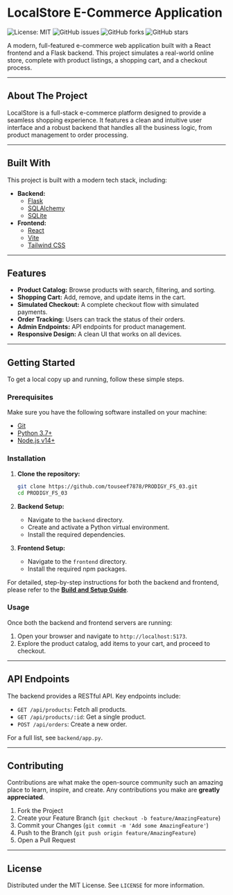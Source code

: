 # LocalStore E-Commerce Application

![License: MIT](https://img.shields.io/badge/License-MIT-yellow.svg)
![GitHub issues](https://img.shields.io/github/issues/touseef7878/PRODIGY_FS_03)
![GitHub forks](https://img.shields.io/github/forks/touseef7878/PRODIGY_FS_03)
![GitHub stars](https://img.shields.io/github/stars/touseef7878/PRODIGY_FS_03)

A modern, full-featured e-commerce web application built with a React frontend and a Flask backend. This project simulates a real-world online store, complete with product listings, a shopping cart, and a checkout process.

---

## About The Project

LocalStore is a full-stack e-commerce platform designed to provide a seamless shopping experience. It features a clean and intuitive user interface and a robust backend that handles all the business logic, from product management to order processing.

---

## Built With

This project is built with a modern tech stack, including:

-   **Backend:**
    -   [Flask](https://flask.palletsprojects.com/)
    -   [SQLAlchemy](https://www.sqlalchemy.org/)
    -   [SQLite](https://www.sqlite.org/)
-   **Frontend:**
    -   [React](https://reactjs.org/)
    -   [Vite](https://vitejs.dev/)
    -   [Tailwind CSS](https://tailwindcss.com/)

---

## Features

-   **Product Catalog:** Browse products with search, filtering, and sorting.
-   **Shopping Cart:** Add, remove, and update items in the cart.
-   **Simulated Checkout:** A complete checkout flow with simulated payments.
-   **Order Tracking:** Users can track the status of their orders.
-   **Admin Endpoints:** API endpoints for product management.
-   **Responsive Design:** A clean UI that works on all devices.

---

## Getting Started

To get a local copy up and running, follow these simple steps.

### Prerequisites

Make sure you have the following software installed on your machine:

-   [Git](https://git-scm.com/)
-   [Python 3.7+](https://www.python.org/)
-   [Node.js v14+](https://nodejs.org/)

### Installation

1.  **Clone the repository:**
    ```sh
    git clone https://github.com/touseef7878/PRODIGY_FS_03.git
    cd PRODIGY_FS_03
    ```

2.  **Backend Setup:**
    -   Navigate to the `backend` directory.
    -   Create and activate a Python virtual environment.
    -   Install the required dependencies.

3.  **Frontend Setup:**
    -   Navigate to the `frontend` directory.
    -   Install the required npm packages.

For detailed, step-by-step instructions for both the backend and frontend, please refer to the **[Build and Setup Guide](./BUILD.md)**.

### Usage

Once both the backend and frontend servers are running:

1.  Open your browser and navigate to `http://localhost:5173`.
2.  Explore the product catalog, add items to your cart, and proceed to checkout.

---

## API Endpoints

The backend provides a RESTful API. Key endpoints include:

-   `GET /api/products`: Fetch all products.
-   `GET /api/products/:id`: Get a single product.
-   `POST /api/orders`: Create a new order.

For a full list, see `backend/app.py`.

---

## Contributing

Contributions are what make the open-source community such an amazing place to learn, inspire, and create. Any contributions you make are **greatly appreciated**.

1.  Fork the Project
2.  Create your Feature Branch (`git checkout -b feature/AmazingFeature`)
3.  Commit your Changes (`git commit -m 'Add some AmazingFeature'`)
4.  Push to the Branch (`git push origin feature/AmazingFeature`)
5.  Open a Pull Request

---

## License

Distributed under the MIT License. See `LICENSE` for more information.


